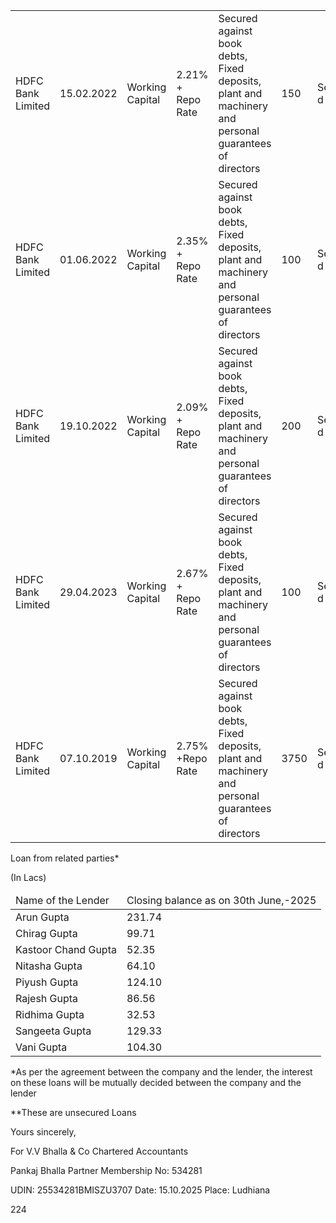 <table><tr><td>HDFC Bank Limited</td><td>15.02.2022</td><td>Working Capital</td><td>2.21% + Repo Rate</td><td>Secured against book debts, Fixed deposits, plant and machinery and personal guarantees of directors</td><td>150</td><td>Secure d Loan</td><td>98.40</td></tr><tr><td>HDFC Bank Limited</td><td>01.06.2022</td><td>Working Capital</td><td>2.35% + Repo Rate</td><td>Secured against book debts, Fixed deposits, plant and machinery and personal guarantees of directors</td><td>100</td><td>Secure d Loan</td><td>67.98</td></tr><tr><td>HDFC Bank Limited</td><td>19.10.2022</td><td>Working Capital</td><td>2.09% + Repo Rate</td><td>Secured against book debts, Fixed deposits, plant and machinery and personal guarantees of directors</td><td>200</td><td>Secure d Loan</td><td>140.98</td></tr><tr><td>HDFC Bank Limited</td><td>29.04.2023</td><td>Working Capital</td><td>2.67% + Repo Rate</td><td>Secured against book debts, Fixed deposits, plant and machinery and personal guarantees of directors</td><td>100</td><td>Secure d Loan</td><td>63.86</td></tr><tr><td>HDFC Bank Limited</td><td>07.10.2019</td><td>Working Capital</td><td>2.75% +Repo Rate</td><td>Secured against book debts, Fixed deposits, plant and machinery and personal guarantees of directors</td><td>3750</td><td>Secure d Loan</td><td>3649.47</td></tr></table>

Loan from related parties*

(In Lacs)

<table><thead><tr><td>Name of the Lender</td><td>Closing balance as on 30th June,-2025</td></tr></thead><tbody><tr><td>Arun Gupta</td><td>231.74</td></tr><tr><td>Chirag Gupta</td><td>99.71</td></tr><tr><td>Kastoor Chand Gupta</td><td>52.35</td></tr><tr><td>Nitasha Gupta</td><td>64.10</td></tr><tr><td>Piyush Gupta</td><td>124.10</td></tr><tr><td>Rajesh Gupta</td><td>86.56</td></tr><tr><td>Ridhima Gupta</td><td>32.53</td></tr><tr><td>Sangeeta Gupta</td><td>129.33</td></tr><tr><td>Vani Gupta</td><td>104.30</td></tr></tbody></table>

*As per the agreement between the company and the lender, the interest on these loans will be mutually decided between the company and the lender

**These are unsecured Loans

Yours sincerely,

For V.V Bhalla & Co
Chartered Accountants

Pankaj Bhalla
Partner
Membership No: 534281

UDIN: 25534281BMISZU3707
Date: 15.10.2025
Place: Ludhiana

224